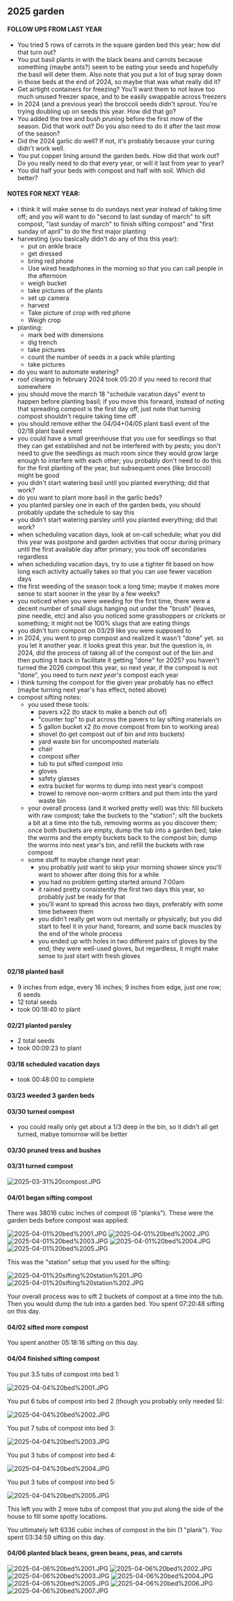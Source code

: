 ## 2025 garden

#### FOLLOW UPS FROM LAST YEAR
- You tried 5 rows of carrots in the square garden bed this year; how did that turn out?
- You put basil plants in with the black beans and carrots because something (maybe ants?) seem to be eating your seeds and hopefully the basil will deter them. Also note that you put a lot of bug spray down in those beds at the end of 2024, so maybe that was what really did it?
- Get airtight containers for freezing? You’ll want them to not leave too much unused freezer space, and to be easily swappable across freezers
- In 2024 (and a previous year) the broccoli seeds didn't sprout. You're trying doubling up on seeds this year. How did that go?
- You added the tree and bush pruning before the first mow of the season. Did that work out? Do you also need to do it after the last mow of the season?
- Did the 2024 garlic do well? If not, it's probably because your curing didn't work well.
- You put copper lining around the garden beds. How did that work out? Do you really need to do that every year, or will it last from year to year?
- You did half your beds with compost and half with soil. Which did better?

#### NOTES FOR NEXT YEAR:
- i think it will make sense to do sundays next year instead of taking time off; and you will want to do "second to last sunday of march" to sift compost, "last sunday of march" to finish sifting compost" and "first sunday of april" to do the first major planting
- harvesting (you basically didn't do any of this this year):
    - put on ankle brace
    - get dressed
    - bring red phone
    - Use wired headphones in the morning so that you can call people in the afternoon
    - weigh bucket
    - take pictures of the plants
    - set up camera
    - harvest
    - Take picture of crop with red phone
    - Weigh crop
- planting:
    - mark bed with dimensions
    - dig trench
    - take pictures
    - count the number of seeds in a pack while planting
    - take pictures
- do you want to automate watering?
- roof clearing in february 2024 took 05:20 if you need to record that somewhere
- you should move the march 18 "schedule vacation days" event to happen before planting basil; if you move this forward, instead of noting that spreading compost is the first day off, just note that turning compost shouldn't require taking time off
- you should remove either the 04/04+04/05 plant basil event of the 02/18 plant basil event
- you could have a small greenhouse that you use for seedlings so that they can get established and not be interfered with by pests; you don't need to give the seedlings as much room since they would grow large enough to interfere with each other; you probably don't need to do this for the first planting of the year, but subsequent ones (like broccoli) might be good
- you didn't start watering basil until you planted everything; did that work?
- do you want to plant more basil in the garlic beds?
- you planted parsley one in each of the garden beds, you should probably update the schedule to say this
- you didn't start watering parsley until you planted everything; did that work?
- when scheduling vacation days, look at on-call schedule; what you did this year was postpone and garden activities that occur during primary until the first available day after primary; you took off secondaries regardless
- when scheduling vacation days, try to use a tighter fit based on how long each activity actually takes so that you can use fewer vacation days
- the first weeding of the season took a long time; maybe it makes more sense to start sooner in the year by a few weeks?
- you noticed when you were weeding for the first time, there were a decent number of small slugs hanging out under the "brush" (leaves, pine needle, etc) and also you noticed some grasshoppers or crickets or something; it might not be 100% slugs that are eating things
- you didn't turn compost on 03/29 like you were supposed to
- in 2024, you went to prep compost and realized it wasn't "done" yet. so you let it another year. it looks great this year. but the question is, in 2024, did the process of taking all of the compost out of the bin and then putting it back in facilitate it getting "done" for 2025? you haven't turned the 2026 compost this year, so next year, if the compost is not "done", you need to turn *next year's* compost each year
- i think turning the compost for the given year probably has no effect (maybe turning next year's has effect, noted above)
- compost sifting notes:
    - you used these tools:
        - pavers x22 (to stack to make a bench out of)
        - "counter top" to put across the pavers to lay sifting materials on
        - 5 gallon bucket x2 (to move compost from bin to working area)
        - shovel (to get compost out of bin and into buckets)
        - yard waste bin for uncomposted materials
        - chair
        - compost sifter
        - tub to put sifted compost into
        - gloves
        - safety glasses
        - extra bucket for worms to dump into next year's compost
        - trowel to remove non-worm critters and put them into the yard waste bin
    - your overall process (and it worked pretty well) was this: fill buckets with raw compost; take the buckets to the "station"; sift the buckets a bit at a time into the tub, removing worms as you discover them; once both buckets are empty, dump the tub into a garden bed; take the worms and the empty buckets back to the compost bin; dump the worms into next year's bin, and refill the buckets with raw compost
    - some stuff to maybe change next year:
        - you probably just want to skip your morning shower since you'll want to shower after doing this for a while
        - you had no problem getting started around 7:00am
        - it rained pretty consistently the first two days this year, so probably just be ready for that
        - you'll want to spread this across two days, preferably with some time between them
        - you didn't really get worn out mentally or physically, but you did start to feel it in your hand, forearm, and some back muscles by the end of the whole process
        - you ended up with holes in two different pairs of gloves by the end; they were well-used gloves, but regardless, it might make sense to just start with fresh gloves

#### 02/18 planted basil

* 9 inches from edge, every 16 inches; 9 inches from edge, just one row; 6 seeds
* 12 total seeds
* took 00:18:40 to plant

#### 02/21 planted parsley

* 2 total seeds
* took 00:09:23 to plant

#### 03/18 scheduled vacation days

- took 00:48:00 to complete

#### 03/23 weeded 3 garden beds

#### 03/30 turned compost

* you could really only get about a 1/3 deep in the bin, so it didn't all get turned, mabye tomorrow will be better

#### 03/30 pruned tress and bushes

#### 03/31 turned compost

![2025-03-31%20compost.JPG](./images/2025-03-31%20compost.JPG)

#### 04/01 began sifting compost

There was 38016 cubic inches of compost (6 "planks"). These were the garden beds before compost was applied:

![2025-04-01%20bed%2001.JPG](./images/2025-04-01%20bed%2001.JPG)
![2025-04-01%20bed%2002.JPG](./images/2025-04-01%20bed%2002.JPG)
![2025-04-01%20bed%2003.JPG](./images/2025-04-01%20bed%2003.JPG)
![2025-04-01%20bed%2004.JPG](./images/2025-04-01%20bed%2004.JPG)
![2025-04-01%20bed%2005.JPG](./images/2025-04-01%20bed%2005.JPG)

This was the "station" setup that you used for the sifting:

![2025-04-01%20sifting%20station%201.JPG](./images/2025-04-01%20sifting%20station%201.JPG)
![2025-04-01%20sifting%20station%202.JPG](./images/2025-04-01%20sifting%20station%202.JPG)

Your overall process was to sift 2 buckets of compost at a time into the tub. Then you would dump the tub into a garden bed. You spent 07:20:48 sifting on this day.

#### 04/02 sifted more compost

You spent another 05:18:16 sifting on this day.

#### 04/04 finished sifting compost

You put 3.5 tubs of compost into bed 1:

![2025-04-04%20bed%2001.JPG](./images/2025-04-04%20bed%2001.JPG)

You put 6 tubs of compost into bed 2 (though you probably only needed 5):

![2025-04-04%20bed%2002.JPG](./images/2025-04-04%20bed%2002.JPG)

You put 7 tubs of compost into bed 3:

![2025-04-04%20bed%2003.JPG](./images/2025-04-04%20bed%2003.JPG)

You put 3 tubs of compost into bed 4:

![2025-04-04%20bed%2004.JPG](./images/2025-04-04%20bed%2004.JPG)

You put 3 tubs of compost into bed 5:

![2025-04-04%20bed%2005.JPG](./images/2025-04-04%20bed%2005.JPG)

This left you with 2 more tubs of compost that you put along the side of the house to fill some spotty locations.

You ultimately left 6336 cubic inches of compost in the bin (1 "plank"). You spent 03:34:59 sifting on this day.

#### 04/06 planted black beans, green beans, peas, and carrots

![2025-04-06%20bed%2001.JPG](./images/2025-04-04%20bed%2001.JPG)
![2025-04-06%20bed%2002.JPG](./images/2025-04-04%20bed%2002.JPG)
![2025-04-06%20bed%2003.JPG](./images/2025-04-04%20bed%2003.JPG)
![2025-04-06%20bed%2004.JPG](./images/2025-04-04%20bed%2004.JPG)
![2025-04-06%20bed%2005.JPG](./images/2025-04-04%20bed%2005.JPG)
![2025-04-06%20bed%2006.JPG](./images/2025-04-04%20bed%2006.JPG)
![2025-04-06%20bed%2007.JPG](./images/2025-04-04%20bed%2007.JPG)
